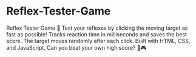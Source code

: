# Reflex-Tester-Game
Reflex Tester Game 🎯 Test your reflexes by clicking the moving target as fast as possible! Tracks reaction time in milliseconds and saves the best score. The target moves randomly after each click. Built with HTML, CSS, and JavaScript. Can you beat your own high score? 🚀🎮
